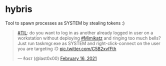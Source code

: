 # hybris
Tool to spawn processes as SYSTEM by stealing tokens :)

<blockquote class="twitter-tweet"><p lang="en" dir="ltr"><a href="https://twitter.com/hashtag/TIL?src=hash&amp;ref_src=twsrc%5Etfw">#TIL</a>: do you want to log in as another already logged in user on a workstation without deploying <a href="https://twitter.com/hashtag/Mimikatz?src=hash&amp;ref_src=twsrc%5Etfw">#Mimikatz</a> and ringing too much bells? Just run taskmgr.exe as SYSTEM and right-click-connect on the user you are targeting :D <a href="https://t.co/C5B2xvfFth">pic.twitter.com/C5B2xvfFth</a></p>&mdash; ℓαѕт (@last0x00) <a href="https://twitter.com/last0x00/status/1361800051639668738?ref_src=twsrc%5Etfw">February 16, 2021</a></blockquote> <script async src="https://platform.twitter.com/widgets.js" charset="utf-8"></script> 

